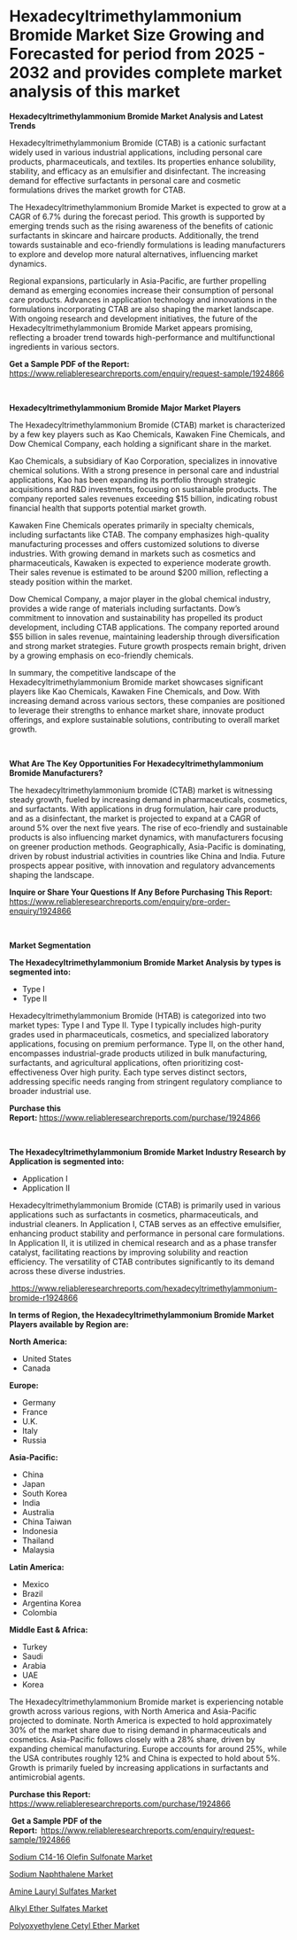 <p><h1>Hexadecyltrimethylammonium Bromide Market Size Growing and Forecasted for period from 2025 - 2032 and provides complete market analysis of this market</h1></p><p><strong>Hexadecyltrimethylammonium Bromide Market Analysis and Latest Trends</strong></p>
<p><p>Hexadecyltrimethylammonium Bromide (CTAB) is a cationic surfactant widely used in various industrial applications, including personal care products, pharmaceuticals, and textiles. Its properties enhance solubility, stability, and efficacy as an emulsifier and disinfectant. The increasing demand for effective surfactants in personal care and cosmetic formulations drives the market growth for CTAB.</p><p>The Hexadecyltrimethylammonium Bromide Market is expected to grow at a CAGR of 6.7% during the forecast period. This growth is supported by emerging trends such as the rising awareness of the benefits of cationic surfactants in skincare and haircare products. Additionally, the trend towards sustainable and eco-friendly formulations is leading manufacturers to explore and develop more natural alternatives, influencing market dynamics.</p><p>Regional expansions, particularly in Asia-Pacific, are further propelling demand as emerging economies increase their consumption of personal care products. Advances in application technology and innovations in the formulations incorporating CTAB are also shaping the market landscape. With ongoing research and development initiatives, the future of the Hexadecyltrimethylammonium Bromide Market appears promising, reflecting a broader trend towards high-performance and multifunctional ingredients in various sectors.</p></p>
<p><strong>Get a Sample PDF of the Report:&nbsp;</strong> <a href="https://www.reliableresearchreports.com/enquiry/request-sample/1924866?utm_campaign=114&utm_medium=2&utm_source=Github&utm_content=ia&utm_term=14012025&utm_id=hexadecyltrimethylammonium-bromide">https://www.reliableresearchreports.com/enquiry/request-sample/1924866</a></p>
<p>&nbsp;</p>
<p><strong>Hexadecyltrimethylammonium Bromide Major Market Players</strong></p>
<p><p>The Hexadecyltrimethylammonium Bromide (CTAB) market is characterized by a few key players such as Kao Chemicals, Kawaken Fine Chemicals, and Dow Chemical Company, each holding a significant share in the market.</p><p>Kao Chemicals, a subsidiary of Kao Corporation, specializes in innovative chemical solutions. With a strong presence in personal care and industrial applications, Kao has been expanding its portfolio through strategic acquisitions and R&D investments, focusing on sustainable products. The company reported sales revenues exceeding $15 billion, indicating robust financial health that supports potential market growth.</p><p>Kawaken Fine Chemicals operates primarily in specialty chemicals, including surfactants like CTAB. The company emphasizes high-quality manufacturing processes and offers customized solutions to diverse industries. With growing demand in markets such as cosmetics and pharmaceuticals, Kawaken is expected to experience moderate growth. Their sales revenue is estimated to be around $200 million, reflecting a steady position within the market.</p><p>Dow Chemical Company, a major player in the global chemical industry, provides a wide range of materials including surfactants. Dow’s commitment to innovation and sustainability has propelled its product development, including CTAB applications. The company reported around $55 billion in sales revenue, maintaining leadership through diversification and strong market strategies. Future growth prospects remain bright, driven by a growing emphasis on eco-friendly chemicals.</p><p>In summary, the competitive landscape of the Hexadecyltrimethylammonium Bromide market showcases significant players like Kao Chemicals, Kawaken Fine Chemicals, and Dow. With increasing demand across various sectors, these companies are positioned to leverage their strengths to enhance market share, innovate product offerings, and explore sustainable solutions, contributing to overall market growth.</p></p>
<p>&nbsp;</p>
<p><strong>What Are The Key Opportunities For Hexadecyltrimethylammonium Bromide Manufacturers?</strong></p>
<p><p>The hexadecyltrimethylammonium bromide (CTAB) market is witnessing steady growth, fueled by increasing demand in pharmaceuticals, cosmetics, and surfactants. With applications in drug formulation, hair care products, and as a disinfectant, the market is projected to expand at a CAGR of around 5% over the next five years. The rise of eco-friendly and sustainable products is also influencing market dynamics, with manufacturers focusing on greener production methods. Geographically, Asia-Pacific is dominating, driven by robust industrial activities in countries like China and India. Future prospects appear positive, with innovation and regulatory advancements shaping the landscape.</p></p>
<p><strong>Inquire or Share Your Questions If Any Before Purchasing This Report:</strong> <a href="https://www.reliableresearchreports.com/enquiry/pre-order-enquiry/1924866?utm_campaign=114&utm_medium=2&utm_source=Github&utm_content=ia&utm_term=14012025&utm_id=hexadecyltrimethylammonium-bromide">https://www.reliableresearchreports.com/enquiry/pre-order-enquiry/1924866</a></p>
<p>&nbsp;</p>
<p><strong>Market Segmentation</strong></p>
<p><strong>The Hexadecyltrimethylammonium Bromide Market Analysis by types is segmented into:</strong></p>
<p><ul><li>Type I</li><li>Type II</li></ul></p>
<p><p>Hexadecyltrimethylammonium Bromide (HTAB) is categorized into two market types: Type I and Type II. Type I typically includes high-purity grades used in pharmaceuticals, cosmetics, and specialized laboratory applications, focusing on premium performance. Type II, on the other hand, encompasses industrial-grade products utilized in bulk manufacturing, surfactants, and agricultural applications, often prioritizing cost-effectiveness Over high purity. Each type serves distinct sectors, addressing specific needs ranging from stringent regulatory compliance to broader industrial use.</p></p>
<p><strong>Purchase this Report:&nbsp;</strong><a href="https://www.reliableresearchreports.com/purchase/1924866?utm_campaign=114&utm_medium=2&utm_source=Github&utm_content=ia&utm_term=14012025&utm_id=hexadecyltrimethylammonium-bromide">https://www.reliableresearchreports.com/purchase/1924866</a></p>
<p>&nbsp;</p>
<p><strong>The Hexadecyltrimethylammonium Bromide Market Industry Research by Application is segmented into:</strong></p>
<p><ul><li>Application I</li><li>Application II</li></ul></p>
<p><p>Hexadecyltrimethylammonium Bromide (CTAB) is primarily used in various applications such as surfactants in cosmetics, pharmaceuticals, and industrial cleaners. In Application I, CTAB serves as an effective emulsifier, enhancing product stability and performance in personal care formulations. In Application II, it is utilized in chemical research and as a phase transfer catalyst, facilitating reactions by improving solubility and reaction efficiency. The versatility of CTAB contributes significantly to its demand across these diverse industries.</p></p>
<p><a href="https://www.reliableresearchreports.com/hexadecyltrimethylammonium-bromide-r1924866?utm_campaign=114&utm_medium=2&utm_source=Github&utm_content=ia&utm_term=14012025&utm_id=hexadecyltrimethylammonium-bromide">&nbsp;https://www.reliableresearchreports.com/hexadecyltrimethylammonium-bromide-r1924866</a></p>
<p><strong>In terms of Region, the Hexadecyltrimethylammonium Bromide Market Players available by Region are:</strong></p>
<p>
    <p> <strong> North America: </strong>
        <ul>
            <li>United States</li>
            <li>Canada</li>
        </ul>
        </p> 
    <p> <strong> Europe: </strong>
        <ul>
            <li>Germany</li>
            <li>France</li>
            <li>U.K.</li>
            <li>Italy</li>
            <li>Russia</li>
        </ul>
        </p> 
    <p> <strong> Asia-Pacific: </strong>
        <ul>
            <li>China</li>
            <li>Japan</li>
            <li>South Korea</li>
            <li>India</li>
            <li>Australia</li>
            <li>China Taiwan</li>
            <li>Indonesia</li>
            <li>Thailand</li>
            <li>Malaysia</li>
        </ul>
        </p> 
    <p> <strong> Latin America: </strong>
        <ul>
            <li>Mexico</li>
            <li>Brazil</li>
            <li>Argentina Korea</li>
            <li>Colombia</li>
        </ul>
        </p> 
    <p> <strong> Middle East & Africa: </strong>
        <ul>
            <li>Turkey</li>
            <li>Saudi</li>
            <li>Arabia</li>
            <li>UAE</li>
            <li>Korea</li>
        </ul>
    </p>
    </p>
<p><p>The Hexadecyltrimethylammonium Bromide market is experiencing notable growth across various regions, with North America and Asia-Pacific projected to dominate. North America is expected to hold approximately 30% of the market share due to rising demand in pharmaceuticals and cosmetics. Asia-Pacific follows closely with a 28% share, driven by expanding chemical manufacturing. Europe accounts for around 25%, while the USA contributes roughly 12% and China is expected to hold about 5%. Growth is primarily fueled by increasing applications in surfactants and antimicrobial agents.</p></p>
<p><strong>Purchase this Report: </strong><a href="https://www.reliableresearchreports.com/purchase/1924866?utm_campaign=114&utm_medium=2&utm_source=Github&utm_content=ia&utm_term=14012025&utm_id=hexadecyltrimethylammonium-bromide">https://www.reliableresearchreports.com/purchase/1924866</a></p>
<p>&nbsp;<strong>Get a Sample PDF of the Report:&nbsp;&nbsp;</strong><a href="https://www.reliableresearchreports.com/enquiry/request-sample/1924866?utm_campaign=114&utm_medium=2&utm_source=Github&utm_content=ia&utm_term=14012025&utm_id=hexadecyltrimethylammonium-bromide">https://www.reliableresearchreports.com/enquiry/request-sample/1924866</a></p>
<p><strong></strong></p>
<p><p><a href="https://github.com/MonroeBullock54/Market-Research-Report-List-1/blob/main/sodium-c14-16-olefin-sulfonate-market.md?utm_campaign=114&utm_medium=2&utm_source=Github&utm_content=ia&utm_term=14012025&utm_id=hexadecyltrimethylammonium-bromide">Sodium C14-16 Olefin Sulfonate Market</a></p><p><a href="https://github.com/donnettaletizia/Market-Research-Report-List-1/blob/main/sodium-naphthalene-market.md?utm_campaign=114&utm_medium=2&utm_source=Github&utm_content=ia&utm_term=14012025&utm_id=hexadecyltrimethylammonium-bromide">Sodium Naphthalene Market</a></p><p><a href="https://github.com/skerretflossie9297/Market-Research-Report-List-1/blob/main/amine-lauryl-sulfates-market.md?utm_campaign=114&utm_medium=2&utm_source=Github&utm_content=ia&utm_term=14012025&utm_id=hexadecyltrimethylammonium-bromide">Amine Lauryl Sulfates Market</a></p><p><a href="https://github.com/alberthagorsuch/Market-Research-Report-List-1/blob/main/alkyl-ether-sulfates-market.md?utm_campaign=114&utm_medium=2&utm_source=Github&utm_content=ia&utm_term=14012025&utm_id=hexadecyltrimethylammonium-bromide">Alkyl Ether Sulfates Market</a></p><p><a href="https://github.com/shondapmbau/Market-Research-Report-List-1/blob/main/polyoxyethylene-cetyl-ether-market.md?utm_campaign=114&utm_medium=2&utm_source=Github&utm_content=ia&utm_term=14012025&utm_id=hexadecyltrimethylammonium-bromide">Polyoxyethylene Cetyl Ether Market</a></p></p>